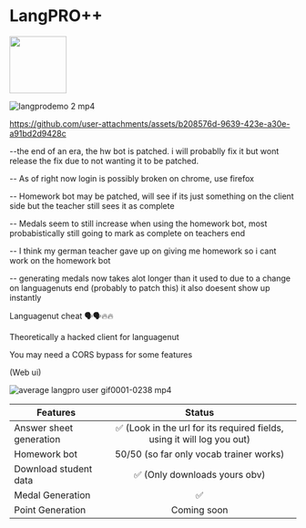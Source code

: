 # LangPRO++
<img src="https://github.com/Alpha-404/LangPRO/assets/63340001/07904e32-e2dc-4a40-b03d-e2529ba14b07" width="100" height="100">

![langprodemo 2 mp4](https://github.com/Alpha-404/LangPRO/assets/63340001/540f4439-4be9-4c06-ba82-a74f1222c8c4)

https://github.com/user-attachments/assets/b208576d-9639-423e-a30e-a91bd2d9428c

--the end of an era, the hw bot is patched. i will probablly fix it but wont release the fix due to not wanting it to be patched.

-- As of right now login is possibly broken on chrome, use firefox


-- Homework bot may be patched, will see if its just something on the client side but the teacher still sees it as complete

-- Medals seem to still increase when using the homework bot, most probabistically still going to mark as complete on teachers end

-- I think my german teacher gave up on giving me homework so i cant work on the homework bot

-- generating medals now takes alot longer than it used to due to a change on languagenuts end (probably to patch this) it also doesent show up instantly

Languagenut cheat 🗣️🗣️🔥🔥

Theoretically a hacked client for languagenut

You may need a CORS bypass for some features

(Web ui)

![average langpro user gif0001-0238 mp4](https://github.com/Alpha-404/LangPRO/assets/63340001/6c0ba928-3c85-4538-b10c-449fd327d8dc)



| Features      |         Status      |
| ------------- |:-------------:|
| Answer sheet generation     | ✅ (Look in the url for its required fields, using it will log you out) |
| Homework bot      | 50/50 (so far only vocab trainer works)     |
| Download student data | ✅    (Only downloads yours obv)   |
| Medal Generation | ✅ |
| Point Generation | Coming soon |
